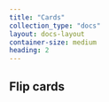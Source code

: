 ```yaml
---
title: "Cards"
collection_type: "docs"
layout: docs-layout
container-size: medium
heading: 2
---
```


## Flip cards
